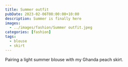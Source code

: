 ```yaml
---
title: Summer outfit
pubDate: 2023-02-06T08:00:00+10:00
description: Summer is finally here
images:
  - ../images/fashion/Summer outfit.jpeg
categories: [fashion]
tags:
  - blouse
  - skirt
---
```


Pairing a light summer blouse with my Ghanda peach skirt.

